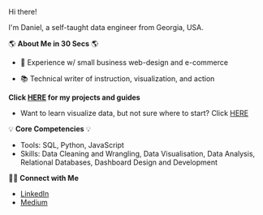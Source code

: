 Hi there! 

I'm Daniel, a self-taught data engineer from Georgia, USA.

🌎 **About Me in 30 Secs** 🌎
- 👔 Experience w/ small business web-design and e-commerce

- 📚 Technical writer of instruction, visualization, and action

**Click [HERE](https://medium.com/@dsilverio) for my projects and guides**
- Want to learn visualize data, but not sure where to start? Click [HERE](https://medium.com/@dsilverio/tableau-and-georgia-data-how-to-4757d52a2249)

💡 **Core Competencies** 💡
- Tools: SQL, Python, JavaScript
- Skills: Data Cleaning and Wrangling, Data Visualisation, Data Analysis, Relational Databases, Dashboard Design and Development

🙌🏻 **Connect with Me**
- [LinkedIn](https://www.linkedin.com/in/daniel-s-773a3a177/)
- [Medium](https://medium.com/@dsilverio)
